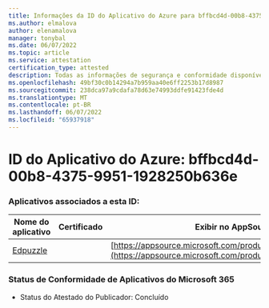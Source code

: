 ```yaml
---
title: Informações da ID do Aplicativo do Azure para bffbcd4d-00b8-4375-9951-1928250b636e
ms.author: elmalova
author: elenamalova
manager: tonybal
ms.date: 06/07/2022
ms.topic: article
ms.service: attestation
certification_type: attested
description: Todas as informações de segurança e conformidade disponíveis para bffbcd4d-00b8-4375-9951-1928250b636e.
ms.openlocfilehash: 49bf30c0b14294a7b959aa40e6ff2253b17d8987
ms.sourcegitcommit: 238dca97a9cdafa78d63e74993ddfe91423fde4d
ms.translationtype: MT
ms.contentlocale: pt-BR
ms.lasthandoff: 06/07/2022
ms.locfileid: "65937918"
---
```

# <a name="azure-app-id-bffbcd4d-00b8-4375-9951-1928250b636e"></a>ID do Aplicativo do Azure: bffbcd4d-00b8-4375-9951-1928250b636e


### <a name="apps-associated-with-this-id"></a>Aplicativos associados a esta ID:
| **Nome do aplicativo** | **Certificado** | **Exibir no AppSource** |
|--------------|---------------|-----------------------|
| [Edpuzzle](../forward/WA200003736.md) |  | [https://appsource.microsoft.com/product/office/WA200003736](https://appsource.microsoft.com/product/office/WA200003736) |

### <a name="microsoft-365-app-compliance-status"></a>Status de Conformidade de Aplicativos do Microsoft 365
- Status do Atestado do Publicador: Concluído
